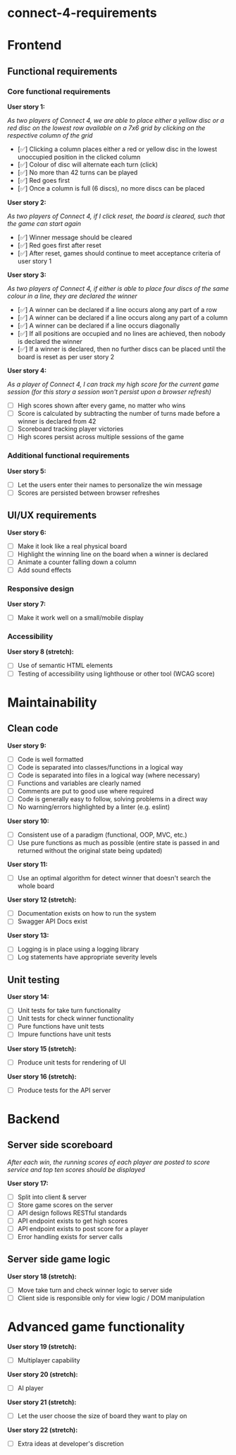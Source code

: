 # connect-4-requirements

# Frontend

## Functional requirements

### Core functional requirements

**User story 1:**

*As two players of Connect 4, we are able to place either a yellow disc or a red disc on the lowest row available on a 7x6 grid by clicking on the respective column of the grid*
- [✅] Clicking a column places either a red or yellow disc in the lowest unoccupied position in the clicked column
- [✅] Colour of disc will alternate each turn (click)
- [✅] No more than 42 turns can be played
- [✅] Red goes first
- [✅] Once a column is full (6 discs), no more discs can be placed

**User story 2:**

*As two players of Connect 4, if I click reset, the board is cleared, such that the game can start again*
- [✅] Winner message should be cleared
- [✅] Red goes first after reset
- [✅] After reset, games should continue to meet acceptance criteria of user story 1

**User story 3:**

*As two players of Connect 4, if either is able to place four discs of the same colour in a line, they are declared the winner*
- [✅] A winner can be declared if a line occurs along any part of a row
- [✅] A winner can be declared if a line occurs along any part of a column
- [✅] A winner can be declared if a line occurs diagonally
- [✅] If all positions are occupied and no lines are achieved, then nobody is declared the winner
- [✅] If a winner is declared, then no further discs can be placed until the board is reset as per user story 2
 
**User story 4:**

*As a player of Connect 4, I can track my high score for the current game session (for this story a session won't persist upon a browser refresh)*
- [ ] High scores shown after every game, no matter who wins
- [ ] Score is calculated by subtracting the number of turns made before a winner is declared from 42
- [ ] Scoreboard tracking player victories
- [ ] High scores persist across multiple sessions of the game

### Additional functional requirements

**User story 5:**
- [ ] Let the users enter their names to personalize the win message
- [ ] Scores are persisted between browser refreshes

## UI/UX requirements

**User story 6:**
- [ ] Make it look like a real physical board
- [ ] Highlight the winning line on the board when a winner is declared
- [ ] Animate a counter falling down a column
- [ ] Add sound effects

### Responsive design

**User story 7:**
- [ ] Make it work well on a small/mobile display

### Accessibility

**User story 8 (stretch):**
- [ ] Use of semantic HTML elements
- [ ] Testing of accessibility using lighthouse or other tool (WCAG score)

# Maintainability

## Clean code

**User story 9:**
- [ ] Code is well formatted
- [ ] Code is separated into classes/functions in a logical way
- [ ] Code is separated into files in a logical way (where necessary)
- [ ] Functions and variables are clearly named
- [ ] Comments are put to good use where required
- [ ] Code is generally easy to follow, solving problems in a direct way
- [ ] No warning/errors highlighted by a linter (e.g. eslint)

**User story 10:**
- [ ] Consistent use of a paradigm (functional, OOP, MVC, etc.)
- [ ] Use pure functions as much as possible (entire state is passed in and returned without the original state being updated)

**User story 11:**
- [ ] Use an optimal algorithm for detect winner that doesn't search the whole board

**User story 12 (stretch):**
- [ ] Documentation exists on how to run the system
- [ ] Swagger API Docs exist

**User story 13:**
- [ ] Logging is in place using a logging library
- [ ] Log statements have appropriate severity levels

## Unit testing 

**User story 14:**
- [ ] Unit tests for take turn functionality
- [ ] Unit tests for check winner functionality 
- [ ] Pure functions have unit tests
- [ ] Impure functions have unit tests

**User story 15 (stretch):**
- [ ] Produce unit tests for rendering of UI

**User story 16 (stretch):**
- [ ] Produce tests for the API server

# Backend

## Server side scoreboard

*After each win, the running scores of each player are posted to score service and top ten scores should be displayed*

**User story 17:**
- [ ] Split into client & server
- [ ] Store game scores on the server
- [ ] API design follows RESTful standards
- [ ] API endpoint exists to get high scores
- [ ] API endpoint exists to post score for a player
- [ ] Error handling exists for server calls
  
## Server side game logic

**User story 18 (stretch):**
- [ ] Move take turn and check winner logic to server side
- [ ] Client side is responsible only for view logic / DOM manipulation

# Advanced game functionality 

**User story 19 (stretch):**
- [ ] Multiplayer capability

**User story 20 (stretch):**
- [ ] AI player

**User story 21 (stretch):**
- [ ] Let the user choose the size of board they want to play on

**User story 22 (stretch):**
- [ ] Extra ideas at developer's discretion 
